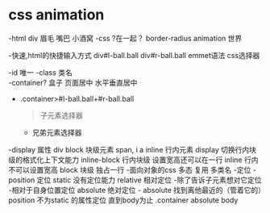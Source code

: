# css animation

-html
    div
    眉毛
    嘴巴
    小酒窝
-css 
    ?在一起？
    border-radius
    animation 世界

-快速,html的快捷输入方式
    div#l-ball.ball   div#r-ball.ball   emmet语法 css选择器
    
-id 唯一
-class 类名  
-container?
    盒子 页面居中
    水平垂直居中
- .container>#l-ball.ball+#r-ball.ball
    > 子元素选择器
    + 兄弟元素选择器

-display  属性
    div block 块级元素
    span, i  a inline 行内元素
    display 切换行内块级的格式化上下文能力
    inline-block 行内块级 设置宽高还可以在一行
    inline 行内 不可以设置宽高
    block 块级 独占一行
-面向对象的css
    多态
    复用 多类名
-定位
    -position 定位
        static 没有定位能力
        relative 相对定位
            -除了告诉子元素想对它定位
            -相对于自身位置定位
        absolute 绝对定位
            -
        absolute 找到离他最近的（管着它的）position 不为static 的属性定位
        直到body为止
        .container absolute body

        
  
